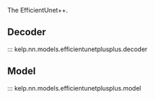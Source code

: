 The EfficientUnet++.

## Decoder

::: kelp.nn.models.efficientunetplusplus.decoder

## Model

::: kelp.nn.models.efficientunetplusplus.model
